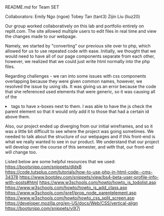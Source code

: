 README.md for Team SET

Collaborators:
Emily Ngo (ngoe)
Tobey Tan (tant3) 
Zijin Liu (liuz20) 

Our group worked collaboratively on this lab and portfolio entirely on replit.com. The site allowed multiple users to edit files in real time and view the changes made to our webpage. 

Namely, we started by "converting" our previous site over to php, which allowed for us to use repeated code with ease. Initially, we thought that we would need to have all of our page components separate from each other, however, we realized that we could just write html normally into the php files. 

Regarding challenges - we ran into some issues with css components overlapping because they were given common names, however, we resolved the issue by using ids. It was giving us an error because the code that she referenced used elements that were generic, so it was causing all of the <li> tags to have x-boxes next to them. I was able to have the js check the parent element so that it would only add it to those that had a certain id above them. 
  
Also, our project ended up diverging from our initial wireframes, and so it was a little bit difficult to see where the project was going sometimes. We needed to talk about the structure of our webpages and if this front-end is what we really wanted to see in our product. We understand that our project will develop over the course of this semester, and with that, our front-end will change too.
  


Listed below are some helpful resources that we used:  
https://bootsnipp.com/snippets/dldxB
https://code.tutsplus.com/tutorials/how-to-use-php-in-html-code--cms-34378
https://www.bootdey.com/snippets/view/bs4-beta-user-profile-info-with-posts#html
https://www.w3schools.com/howto/howto_js_todolist.asp
 https://www.w3schools.com/howto/howto_js_add_class.asp
https://www.w3schools.com/jsref/prop_node_parentelement.asp
https://www.w3schools.com/howto/howto_css_split_screen.asp
https://developer.mozilla.org/en-US/docs/Web/CSS/vertical-align
https://bootsnipp.com/snippets/vlX7j
